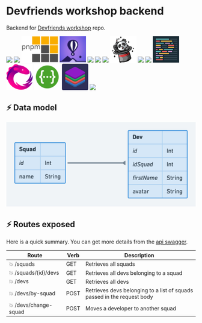# Devfriends workshop backend

Backend for [Devfriends workshop](https://github.com/jpb06/dev-friends-workshop) repo.

<!-- readme-package-icons start -->

<p align="left"><a href="https://www.typescriptlang.org/docs/" target="_blank"><img height="70" src="https://cdn.jsdelivr.net/gh/devicons/devicon/icons/typescript/typescript-original.svg" /></a>&nbsp;<a href="https://nodejs.org/en/docs/" target="_blank"><img height="70" src="https://cdn.jsdelivr.net/gh/devicons/devicon/icons/nodejs/nodejs-original.svg" /></a>&nbsp;<a href="https://pnpm.io/motivation" target="_blank"><img height="70" src="https://raw.githubusercontent.com/jpb06/readme-package-icons/main/icons/pnpm.svg" /></a>&nbsp;<a href="https://fly.io/docs/" target="_blank"><img height="70" src="https://raw.githubusercontent.com/jpb06/readme-package-icons/main/icons/fly-io.png" /></a>&nbsp;<a href="https://docs.docker.com" target="_blank"><img height="70" src="https://cdn.jsdelivr.net/gh/devicons/devicon/icons/docker/docker-original.svg" /></a>&nbsp;<a href="https://eslint.org/docs/latest/" target="_blank"><img height="70" src="https://cdn.jsdelivr.net/gh/devicons/devicon/icons/eslint/eslint-original.svg" /></a>&nbsp;<a href="https://expressjs.com/en/starter/installing.html" target="_blank"><img height="70" src="https://cdn.jsdelivr.net/gh/devicons/devicon/icons/express/express-original.svg" /></a>&nbsp;<a href="https://fakerjs.dev/guide/" target="_blank"><img height="70" src="https://raw.githubusercontent.com/jpb06/readme-package-icons/main/icons/faker.svg" /></a>&nbsp;<a href="https://jestjs.io/docs/getting-started" target="_blank"><img height="70" src="https://cdn.jsdelivr.net/gh/devicons/devicon/icons/jest/jest-plain.svg" /></a>&nbsp;<a href="https://docs.nestjs.com" target="_blank"><img height="70" src="https://cdn.jsdelivr.net/gh/devicons/devicon/icons/nestjs/nestjs-plain.svg" /></a>&nbsp;<a href="https://prettier.io/docs/en/index.html" target="_blank"><img height="70" src="https://raw.githubusercontent.com/jpb06/readme-package-icons/main/icons/prettier.png" /></a>&nbsp;<a href="https://rxjs.dev/guide/overview" target="_blank"><img height="70" src="https://raw.githubusercontent.com/jpb06/readme-package-icons/main/icons/rxjs.png" /></a>&nbsp;<a href="https://swagger.io" target="_blank"><img height="70" src="https://raw.githubusercontent.com/jpb06/readme-package-icons/main/icons/swagger.png" /></a>&nbsp;<a href="https://github.com/typestack" target="_blank"><img height="70" src="https://raw.githubusercontent.com/jpb06/readme-package-icons/main/icons/type-stack.png" /></a>&nbsp;<a href="https://webpack.js.org/concepts/" target="_blank"><img height="70" src="https://cdn.jsdelivr.net/gh/devicons/devicon/icons/webpack/webpack-original.svg" /></a></p>

<!-- readme-package-icons end -->

## ⚡ Data model

![Datamodel](./assets/dev-friends-model.png)

## ⚡ Routes exposed

Here is a quick summary. You can get more details from the [api swagger](https://devfriends-backend.fly.dev).

| Route                 | Verb | Description                                                             |
| --------------------- | ---- | ----------------------------------------------------------------------- |
| 💥 /squads            | GET  | Retrieves all squads                                                    |
| 💥 /squads/{id}/devs  | GET  | Retrieves all devs belonging to a squad                                 |
| 💥 /devs              | GET  | Retrieves all devs                                                      |
| 💥 /devs/by-squad     | POST | Retrieves devs belonging to a list of squads passed in the request body |
| 💥 /devs/change-squad | POST | Moves a developer to another squad                                      |
